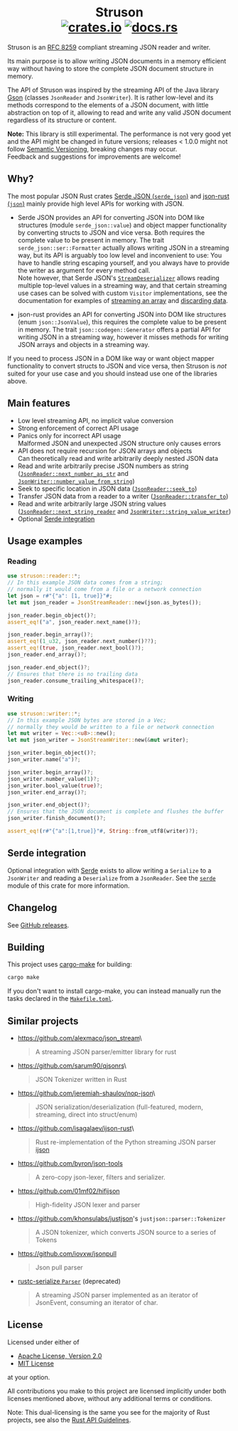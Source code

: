 # <div align="center"> Struson </br> [![crates.io](https://img.shields.io/crates/v/struson)](https://crates.io/crates/struson) [![docs.rs](https://img.shields.io/docsrs/struson?label=docs.rs)](https://docs.rs/struson)</div>

Struson is an [RFC 8259](https://www.rfc-editor.org/rfc/rfc8259.html) compliant streaming JSON reader and writer.

Its main purpose is to allow writing JSON documents in a memory efficient way without having to store the complete JSON document structure in memory.

The API of Struson was inspired by the streaming API of the Java library [Gson](https://github.com/google/gson) (classes `JsonReader` and `JsonWriter`). It is rather low-level and its methods correspond to the elements of a JSON document, with little abstraction on top of it, allowing to read and write any valid JSON document regardless of its structure or content.

**Note:** This library is still experimental. The performance is not very good yet and the API might be changed in future versions; releases < 1.0.0 might not follow [Semantic Versioning](https://semver.org/), breaking changes may occur.\
Feedback and suggestions for improvements are welcome!

## Why?

The most popular JSON Rust crates [Serde JSON (`serde_json`)](https://github.com/serde-rs/json) and [json-rust (`json`)](https://github.com/maciejhirsz/json-rust) mainly provide high level APIs for working with JSON.

- Serde JSON provides an API for converting JSON into DOM like structures (module `serde_json::value`) and object mapper functionality by converting structs to JSON and vice versa. Both requires the complete value to be present in memory. The trait `serde_json::ser::Formatter` actually allows writing JSON in a streaming way, but its API is arguably too low level and inconvenient to use: You have to handle string escaping yourself, and you always have to provide the writer as argument for every method call.\
  Note however, that Serde JSON's [`StreamDeserializer`](https://docs.rs/serde_json/latest/serde_json/struct.StreamDeserializer.html) allows reading multiple top-level values in a streaming way, and that certain streaming use cases can be solved with custom `Visitor` implementations, see the documentation for examples of [streaming an array](https://serde.rs/stream-array.html) and [discarding data](https://serde.rs/ignored-any.html).

- json-rust provides an API for converting JSON into DOM like structures (enum `json::JsonValue`), this requires the complete value to be present in memory. The trait `json::codegen::Generator` offers a partial API for writing JSON in a streaming way, however it misses methods for writing JSON arrays and objects in a streaming way.

If you need to process JSON in a DOM like way or want object mapper functionality to convert structs to JSON and vice versa, then Struson is _not_ suited for your use case and you should instead use one of the libraries above.

## Main features

- Low level streaming API, no implicit value conversion
- Strong enforcement of correct API usage
- Panics only for incorrect API usage\
  Malformed JSON and unexpected JSON structure only causes errors
- API does not require recursion for JSON arrays and objects\
  Can theoretically read and write arbitrarily deeply nested JSON data
- Read and write arbitrarily precise JSON numbers as string\
  ([`JsonReader::next_number_as_str`](https://docs.rs/struson/latest/struson/reader/trait.JsonReader.html#tymethod.next_number_as_str) and [`JsonWriter::number_value_from_string`](https://docs.rs/struson/latest/struson/writer/trait.JsonWriter.html#tymethod.number_value_from_string))
- Seek to specific location in JSON data ([`JsonReader::seek_to`](https://docs.rs/struson/latest/struson/reader/trait.JsonReader.html#tymethod.seek_to))
- Transfer JSON data from a reader to a writer ([`JsonReader::transfer_to`](https://docs.rs/struson/latest/struson/reader/trait.JsonReader.html#tymethod.transfer_to))
- Read and write arbitrarily large JSON string values\
  ([`JsonReader::next_string_reader`](https://docs.rs/struson/latest/struson/reader/trait.JsonReader.html#tymethod.next_string_reader) and [`JsonWriter::string_value_writer`](https://docs.rs/struson/latest/struson/writer/trait.JsonWriter.html#tymethod.string_value_writer))
- Optional [Serde integration](#serde-integration)

## Usage examples

### Reading

```rust
use struson::reader::*;
// In this example JSON data comes from a string;
// normally it would come from a file or a network connection
let json = r#"{"a": [1, true]}"#;
let mut json_reader = JsonStreamReader::new(json.as_bytes());

json_reader.begin_object()?;
assert_eq!("a", json_reader.next_name()?);

json_reader.begin_array()?;
assert_eq!(1_u32, json_reader.next_number()??);
assert_eq!(true, json_reader.next_bool()?);
json_reader.end_array()?;

json_reader.end_object()?;
// Ensures that there is no trailing data
json_reader.consume_trailing_whitespace()?;
```

### Writing

```rust
use struson::writer::*;
// In this example JSON bytes are stored in a Vec;
// normally they would be written to a file or network connection
let mut writer = Vec::<u8>::new();
let mut json_writer = JsonStreamWriter::new(&mut writer);

json_writer.begin_object()?;
json_writer.name("a")?;

json_writer.begin_array()?;
json_writer.number_value(1)?;
json_writer.bool_value(true)?;
json_writer.end_array()?;

json_writer.end_object()?;
// Ensures that the JSON document is complete and flushes the buffer
json_writer.finish_document()?;

assert_eq!(r#"{"a":[1,true]}"#, String::from_utf8(writer)?);
```

## Serde integration

Optional integration with [Serde](https://docs.rs/serde/latest/serde/) exists to allow writing a `Serialize` to a `JsonWriter` and reading a `Deserialize` from a `JsonReader`. See the [`serde`](https://docs.rs/struson/latest/struson/serde/index.html) module of this crate for more information.

## Changelog

See [GitHub releases](https://github.com/Marcono1234/struson/releases).

## Building

This project uses [cargo-make](https://github.com/sagiegurari/cargo-make) for building:

```sh
cargo make
```

If you don't want to install cargo-make, you can instead manually run the tasks declared in the [`Makefile.toml`](Makefile.toml).

## Similar projects

- <https://github.com/alexmaco/json_stream>\
  > A streaming JSON parser/emitter library for rust
- <https://github.com/sarum90/qjsonrs>\
  > JSON Tokenizer written in Rust
- <https://github.com/jeremiah-shaulov/nop-json>\
  > JSON serialization/deserialization (full-featured, modern, streaming, direct into struct/enum)
- <https://github.com/isagalaev/ijson-rust>\
  <!-- Note: Project itself has no README or description -->
  > Rust re-implementation of the Python streaming JSON parser [ijson](https://github.com/isagalaev/ijson)
- <https://github.com/byron/json-tools>
  > A zero-copy json-lexer, filters and serializer.
- <https://github.com/01mf02/hifijson>
  > High-fidelity JSON lexer and parser
- <https://github.com/khonsulabs/justjson>'s `justjson::parser::Tokenizer`
  > A JSON tokenizer, which converts JSON source to a series of Tokens
- <https://github.com/iovxw/jsonpull>
  > Json pull parser
- [rustc-serialize `Parser`](https://docs.rs/rustc-serialize/latest/rustc_serialize/json/struct.Parser.html) (deprecated)
  > A streaming JSON parser implemented as an iterator of JsonEvent, consuming an iterator of char.

## License

Licensed under either of

- [Apache License, Version 2.0](LICENSE-APACHE)
- [MIT License](LICENSE-MIT)

at your option.

All contributions you make to this project are licensed implicitly under both licenses mentioned above, without any additional terms or conditions.

Note: This dual-licensing is the same you see for the majority of Rust projects, see also the [Rust API Guidelines](https://rust-lang.github.io/api-guidelines/necessities.html#crate-and-its-dependencies-have-a-permissive-license-c-permissive).
